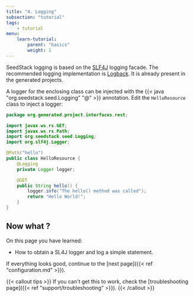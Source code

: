 ```yaml
---
title: "4. Logging"
subsection: "tutorial"    
tags:
    - tutorial
menu:
    learn-tutorial:
        parent: "basics"
        weight: 1
---
```


SeedStack logging is based on the [SLF4J](https://www.slf4j.org/) logging facade. The recommended logging implementation
is [Logback](https://logback.qos.ch/). It is already present in the generated projects. <!--more--> 

A logger for the enclosing class can be injected with the {{< java "org.seedstack.seed.Logging" "@" >}} annotation. Edit 
the `HelloResource` class to inject a logger:

```java
package org.generated.project.interfaces.rest;

import javax.ws.rs.GET;
import javax.ws.rs.Path;
import org.seedstack.seed.Logging;
import org.slf4j.Logger;

@Path("hello")
public class HelloResource {
    @Logging
    private Logger logger;

    @GET
    public String hello() {
        logger.info("The hello() method was called");
        return "Hello World!";
    }
}
``` 

## Now what ?

On this page you have learned:

* How to obtain a SL4J logger and log a simple statement.

If everything looks good, continue to the [next page]({{< ref "configuration.md" >}}).

{{< callout tips >}}
If you can't get this to work, check the [troubleshooting page]({{< ref "support/troubleshooting" >}}).
{{< /callout >}}